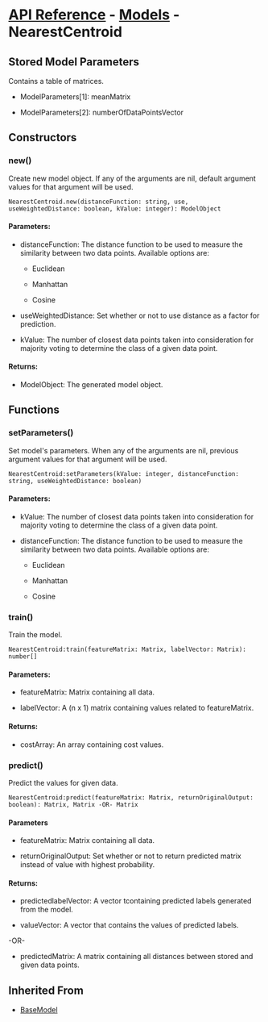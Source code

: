 # [API Reference](../../API.md) - [Models](../Models.md) - NearestCentroid

## Stored Model Parameters

Contains a table of matrices.  

* ModelParameters[1]: meanMatrix

* ModelParameters[2]: numberOfDataPointsVector

## Constructors

### new()

Create new model object. If any of the arguments are nil, default argument values for that argument will be used.

```
NearestCentroid.new(distanceFunction: string, use, useWeightedDistance: boolean, kValue: integer): ModelObject
```

#### Parameters:

* distanceFunction: The distance function to be used to measure the similarity between two data points. Available options are:

  * Euclidean

  * Manhattan

  * Cosine

* useWeightedDistance: Set whether or not to use distance as a factor for prediction.

* kValue: The number of closest data points taken into consideration for majority voting to determine the class of a given data point.

#### Returns:

* ModelObject: The generated model object.

## Functions

### setParameters()

Set model's parameters. When any of the arguments are nil, previous argument values for that argument will be used.

```
NearestCentroid:setParameters(kValue: integer, distanceFunction: string, useWeightedDistance: boolean)
```

#### Parameters:

* kValue: The number of closest data points taken into consideration for majority voting to determine the class of a given data point.

* distanceFunction: The distance function to be used to measure the similarity between two data points. Available options are:

  * Euclidean

  * Manhattan

  * Cosine

### train()

Train the model.

```
NearestCentroid:train(featureMatrix: Matrix, labelVector: Matrix): number[]
```

#### Parameters:

* featureMatrix: Matrix containing all data.

* labelVector: A (n x 1) matrix containing values related to featureMatrix.

#### Returns:

* costArray: An array containing cost values.

### predict()

Predict the values for given data.

```
NearestCentroid:predict(featureMatrix: Matrix, returnOriginalOutput: boolean): Matrix, Matrix -OR- Matrix
```

#### Parameters

* featureMatrix: Matrix containing all data.

* returnOriginalOutput: Set whether or not to return predicted matrix instead of value with highest probability.

#### Returns:

* predictedlabelVector: A vector tcontaining predicted labels generated from the model.

* valueVector: A vector that contains the values of predicted labels.

-OR-

* predictedMatrix: A matrix containing all distances between stored and given data points.

## Inherited From

* [BaseModel](BaseModel.md)
